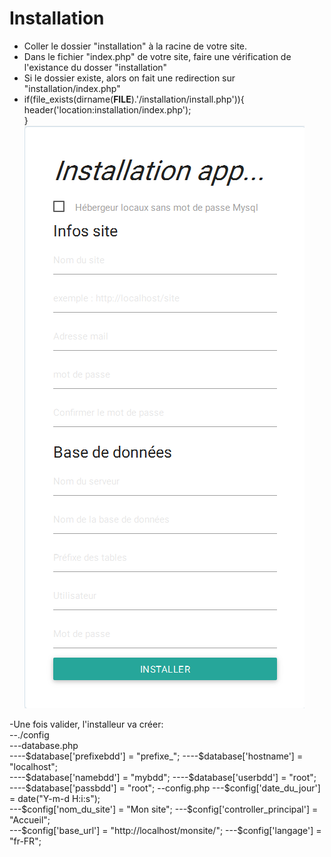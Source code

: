 # Installation
- Coller le dossier "installation" à la racine de votre site.
- Dans le fichier "index.php" de votre site, faire une vérification de l'existance du dosser "installation"
- Si le dossier existe, alors on fait une redirection sur "installation/index.php"   
- if(file_exists(dirname(__FILE__).'/installation/install.php')){  
			header('location:installation/index.php');  
		}    
![alt tag](https://github.com/DataSharing/simple-installeur-php/blob/master/installation.png)  

-Une fois valider, l'installeur va créer:  
--./config  
---database.php  
----$database['prefixebdd'] = "prefixe_";  
----$database['hostname'] = "localhost";  
----$database['namebdd'] = "mybdd";  
----$database['userbdd'] = "root";  
----$database['passbdd'] = "root";  
--config.php  
---$config['date_du_jour'] = date("Y-m-d H:i:s");  
---$config['nom_du_site'] = "Mon site";  
---$config['controller_principal'] = "Accueil";  
---$config['base_url'] = "http://localhost/monsite/";  
---$config['langage'] = "fr-FR";  
